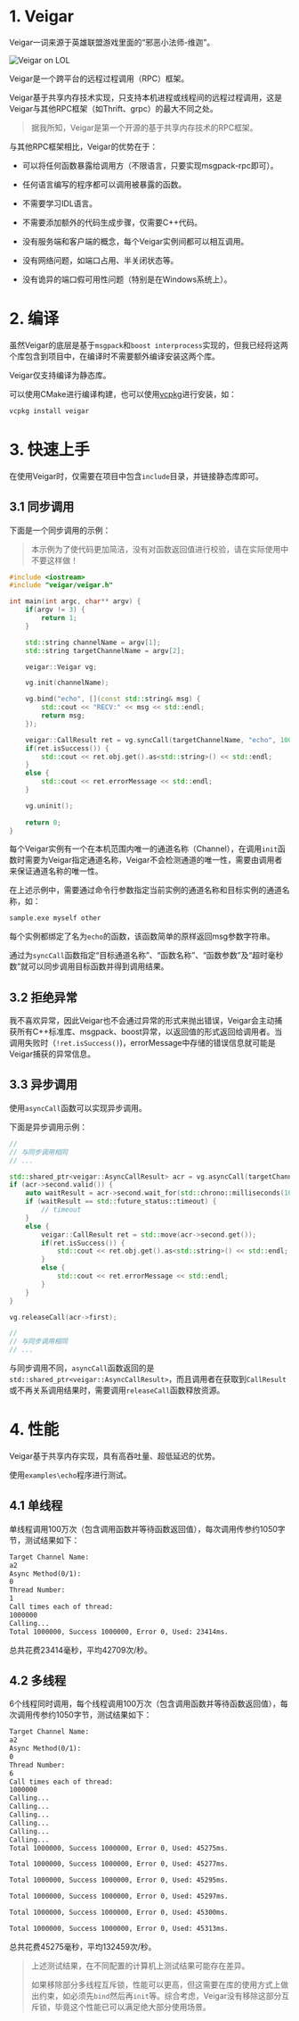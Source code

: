 # 1. Veigar
Veigar一词来源于英雄联盟游戏里面的“邪恶小法师-维迦”。

![Veigar on LOL](./veigar-lol.jpg)

Veigar是一个跨平台的远程过程调用（RPC）框架。

Veigar基于共享内存技术实现，只支持本机进程或线程间的远程过程调用，这是Veigar与其他RPC框架（如Thrift、grpc）的最大不同之处。

> 据我所知，Veigar是第一个开源的基于共享内存技术的RPC框架。

与其他RPC框架相比，Veigar的优势在于：

- 可以将任何函数暴露给调用方（不限语言，只要实现msgpack-rpc即可）。

- 任何语言编写的程序都可以调用被暴露的函数。

- 不需要学习IDL语言。

- 不需要添加额外的代码生成步骤，仅需要C++代码。

- 没有服务端和客户端的概念，每个Veigar实例间都可以相互调用。

- 没有网络问题，如端口占用、半关闭状态等。

- 没有诡异的端口假可用性问题（特别是在Windows系统上）。

# 2. 编译
虽然Veigar的底层是基于`msgpack`和`boost interprocess`实现的，但我已经将这两个库包含到项目中，在编译时不需要额外编译安装这两个库。

Veigar仅支持编译为静态库。

可以使用CMake进行编译构建，也可以使用[vcpkg](https://github.com/microsoft/vcpkg)进行安装，如：
```bash
vcpkg install veigar
```

# 3. 快速上手

在使用Veigar时，仅需要在项目中包含`include`目录，并链接静态库即可。

## 3.1 同步调用

下面是一个同步调用的示例：

> 本示例为了使代码更加简洁，没有对函数返回值进行校验，请在实际使用中不要这样做！

```cpp
#include <iostream>
#include "veigar/veigar.h"

int main(int argc, char** argv) {
    if(argv != 3) {
        return 1;
    }

    std::string channelName = argv[1];
    std::string targetChannelName = argv[2];

    veigar::Veigar vg;

    vg.init(channelName);

    vg.bind("echo", [](const std::string& msg) {
        std::cout << "RECV:" << msg << std::endl;
        return msg;
    });

    veigar::CallResult ret = vg.syncCall(targetChannelName, "echo", 100, "hello");
    if(ret.isSuccess()) {
        std::cout << ret.obj.get().as<std::string>() << std::endl;
    }
    else {
        std::cout << ret.errorMessage << std::endl;
    }

    vg.uninit();
 
    return 0;
}
```

每个Veigar实例有一个在本机范围内唯一的通道名称（Channel），在调用`init`函数时需要为Veigar指定通道名称，Veigar不会检测通道的唯一性，需要由调用者来保证通道名称的唯一性。

在上述示例中，需要通过命令行参数指定当前实例的通道名称和目标实例的通道名称，如：

```bash
sample.exe myself other
```

每个实例都绑定了名为`echo`的函数，该函数简单的原样返回msg参数字符串。

通过为`syncCall`函数指定“目标通道名称”、“函数名称”、“函数参数”及“超时毫秒数”就可以同步调用目标函数并得到调用结果。

## 3.2 拒绝异常

我不喜欢异常，因此Veigar也不会通过异常的形式来抛出错误，Veigar会主动捕获所有C++标准库、msgpack、boost异常，以返回值的形式返回给调用者。当调用失败时（`!ret.isSuccess()`)，errorMessage中存储的错误信息就可能是Veigar捕获的异常信息。

## 3.3 异步调用
使用`asyncCall`函数可以实现异步调用。

下面是异步调用示例：
```cpp
//
// 与同步调用相同
// ...

std::shared_ptr<veigar::AsyncCallResult> acr = vg.asyncCall(targetChannelName, "echo", msg);
if (acr->second.valid()) {
    auto waitResult = acr->second.wait_for(std::chrono::milliseconds(100));
    if (waitResult == std::future_status::timeout) {
        // timeout
    }
    else {
        veigar::CallResult ret = std::move(acr->second.get());
        if(ret.isSuccess()) {
            std::cout << ret.obj.get().as<std::string>() << std::endl;
        }
        else {
            std::cout << ret.errorMessage << std::endl;
        }
    }
}

vg.releaseCall(acr->first);

//
// 与同步调用相同
// ...
```

与同步调用不同，`asyncCall`函数返回的是`std::shared_ptr<veigar::AsyncCallResult>`，而且调用者在获取到`CallResult`或不再关系调用结果时，需要调用`releaseCall`函数释放资源。

# 4. 性能
Veigar基于共享内存实现，具有高吞吐量、超低延迟的优势。

使用`examples\echo`程序进行测试。

## 4.1 单线程
单线程调用100万次（包含调用函数并等待函数返回值），每次调用传参约1050字节，测试结果如下：

```txt
Target Channel Name:
a2
Async Method(0/1):
0
Thread Number:
1
Call times each of thread:
1000000
Calling...
Total 1000000, Success 1000000, Error 0, Used: 23414ms.
```

总共花费23414毫秒，平均42709次/秒。


## 4.2 多线程

6个线程同时调用，每个线程调用100万次（包含调用函数并等待函数返回值），每次调用传参约1050字节，测试结果如下：
```txt
Target Channel Name:
a2
Async Method(0/1):
0
Thread Number:
6
Call times each of thread:
1000000
Calling...
Calling...
Calling...
Calling...
Calling...
Calling...
Total 1000000, Success 1000000, Error 0, Used: 45275ms.

Total 1000000, Success 1000000, Error 0, Used: 45277ms.

Total 1000000, Success 1000000, Error 0, Used: 45295ms.

Total 1000000, Success 1000000, Error 0, Used: 45297ms.

Total 1000000, Success 1000000, Error 0, Used: 45300ms.

Total 1000000, Success 1000000, Error 0, Used: 45313ms.
```

总共花费45275毫秒，平均132459次/秒。

> 上述测试结果，在不同配置的计算机上测试结果可能存在差异。
>
> 如果移除部分多线程互斥锁，性能可以更高，但这需要在库的使用方式上做出约束，如必须先`bind`然后再`init`等。综合考虑，Veigar没有移除这部分互斥锁，毕竟这个性能已可以满足绝大部分使用场景。